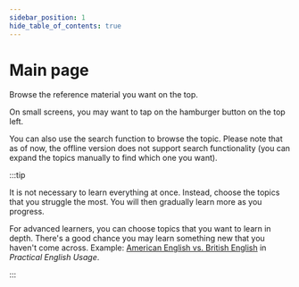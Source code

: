 ```yaml
---
sidebar_position: 1
hide_table_of_contents: true
---
```


# Main page

Browse the reference material you want on the top.

On small screens, you may want to tap on the hamburger button on the top left.

You can also use the search function to browse the topic. Please note that as of now, the offline version does not support search functionality (you can expand the topics manually to find which one you want).

:::tip

It is not necessary to learn everything at once. Instead, choose the topics that you struggle the most. You will then gradually learn more as you progress.

For advanced learners, you can choose topics that you want to learn in depth. There's a good chance you may learn something new that you haven't come across. Example: [American English vs. British English](./peu/peu_entries/grammar/varieties-of-english/american-and-british-english) in *Practical English Usage*.

:::
